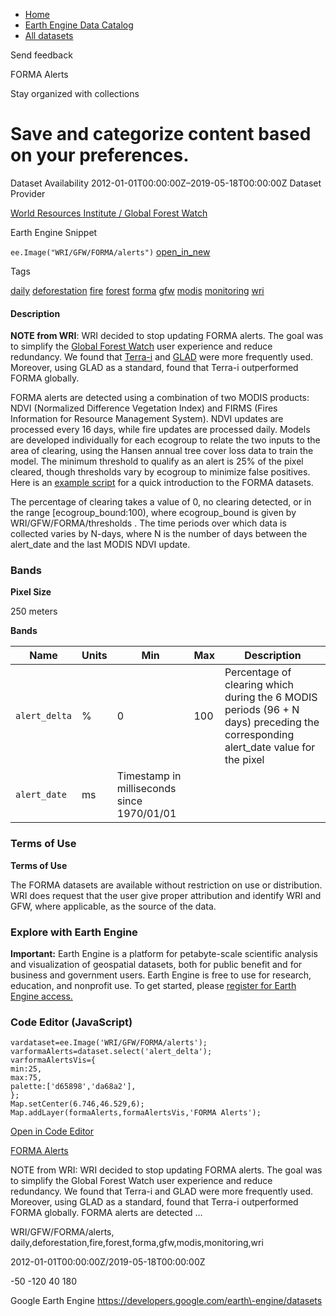 



* [Home](https://developers.google.com/)
* [Earth Engine Data Catalog](https://developers.google.com/earth-engine/datasets)
* [All datasets](https://developers.google.com/earth-engine/datasets/catalog)





 
 
 Send feedback
 
 

FORMA Alerts


 
 Stay organized with collections
 

 
 Save and categorize content based on your preferences.
==============================================================================================================








Dataset Availability
2012\-01\-01T00:00:00Z–2019\-05\-18T00:00:00Z
Dataset Provider


[World Resources Institute / Global Forest Watch](https://www.globalforestwatch.org/)



Earth Engine Snippet


`ee.Image("WRI/GFW/FORMA/alerts")` 
[open\_in\_new](https://code.earthengine.google.com/?scriptPath=Examples:Datasets/WRI/WRI_GFW_FORMA_alerts)





Tags


[daily](/earth-engine/datasets/tags/daily)
[deforestation](/earth-engine/datasets/tags/deforestation)
[fire](/earth-engine/datasets/tags/fire)
[forest](/earth-engine/datasets/tags/forest)
[forma](/earth-engine/datasets/tags/forma)
[gfw](/earth-engine/datasets/tags/gfw)
[modis](/earth-engine/datasets/tags/modis)
[monitoring](/earth-engine/datasets/tags/monitoring)
[wri](/earth-engine/datasets/tags/wri)








#### Description



**NOTE from WRI**: WRI decided to stop updating FORMA alerts. The goal was
to simplify the [Global Forest Watch](https://www.globalforestwatch.org)
user experience and reduce redundancy.
We found that [Terra\-i](http://www.terra-i.org/terra-i.html) and
[GLAD](https://glad-forest-alert.appspot.com/) were more frequently used.
Moreover, using GLAD as a standard, found that Terra\-i outperformed
FORMA globally.


FORMA alerts are detected using a combination of two MODIS
products: NDVI (Normalized Difference Vegetation Index) and FIRMS
(Fires Information for Resource Management System). NDVI updates are
processed every 16 days, while fire updates are processed daily. Models
are developed individually for each ecogroup to relate the two inputs to
the area of clearing, using the Hansen annual tree cover loss data to train
the model. The minimum threshold to qualify as an alert is 25% of the pixel
cleared, though thresholds vary by ecogroup to minimize false positives.
Here is an [example script](https://code.earthengine.google.com/f29b1e4360f3fc36847bd789ceeb20f6)
for a quick introduction to the FORMA datasets.


The percentage of clearing takes a value of 0, no clearing detected,
or in the range \[ecogroup\_bound:100\), where ecogroup\_bound is given by
WRI/GFW/FORMA/thresholds .
The time periods over which data is collected varies by N\-days, where N is the number
of days between the alert\_date and the last MODIS NDVI update.





### Bands



**Pixel Size**
  
250 meters



**Bands**




| Name | Units | Min | Max | Description |
| --- | --- | --- | --- | --- |
| `alert_delta` | % | 0 | 100 | Percentage of clearing which during the 6 MODIS periods (96 \+ N days) preceding the corresponding alert\_date value for the pixel |
| `alert_date` | ms | Timestamp in milliseconds since 1970/01/01 |




### Terms of Use


**Terms of Use**


The FORMA datasets are available without restriction
on use or distribution. WRI does request that the
user give proper attribution and identify WRI and GFW, where applicable,
as the source of the data.




### Explore with Earth Engine


**Important:** 
 Earth Engine is a platform for petabyte\-scale scientific analysis and visualization of
 geospatial datasets, both for public benefit and for business and government users.
 Earth Engine is free to use for research, education, and nonprofit use. To get started, please
 [register for Earth Engine access.](https://console.cloud.google.com/earth-engine)



### Code Editor (JavaScript)



```
vardataset=ee.Image('WRI/GFW/FORMA/alerts');
varformaAlerts=dataset.select('alert_delta');
varformaAlertsVis={
min:25,
max:75,
palette:['d65898','da68a2'],
};
Map.setCenter(6.746,46.529,6);
Map.addLayer(formaAlerts,formaAlertsVis,'FORMA Alerts');
```



[Open in Code Editor](https://code.earthengine.google.com/?scriptPath=Examples:Datasets/WRI/WRI_GFW_FORMA_alerts)


[FORMA Alerts](/earth-engine/datasets/catalog/WRI_GFW_FORMA_alerts)

NOTE from WRI: WRI decided to stop updating FORMA alerts. The goal was to simplify the Global Forest Watch user experience and reduce redundancy. We found that Terra\-i and GLAD were more frequently used. Moreover, using GLAD as a standard, found that Terra\-i outperformed FORMA globally. FORMA alerts are detected …

 WRI/GFW/FORMA/alerts,
 daily,deforestation,fire,forest,forma,gfw,modis,monitoring,wri

2012\-01\-01T00:00:00Z/2019\-05\-18T00:00:00Z



 \-50 \-120 40 180
 



Google Earth Engine
https://developers.google.com/earth\-engine/datasets








